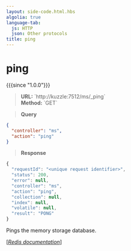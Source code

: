 ```yaml
---
layout: side-code.html.hbs
algolia: true
language-tab:
  js: HTTP
  json: Other protocols
title: ping
---
```


# ping

{{{since "1.0.0"}}}




<blockquote class="js">
<p>
<b>URL:</b> `http://kuzzle:7512/ms/_ping`  
</br><b>Method:</b> `GET`
</p>
</blockquote>

<blockquote class="json">
<p>
<b>Query</b>
</p>
</blockquote>


```json
{
  "controller": "ms",
  "action": "ping"
}
```

>**Response**

```javascript
{
  "requestId": "<unique request identifier>",
  "status": 200,
  "error": null,
  "controller": "ms",
  "action": "ping",
  "collection": null,
  "index": null,
  "volatile": null,
  "result": "PONG"
}
```

Pings the memory storage database.

[[_Redis documentation_]](https://redis.io/commands/ping)

